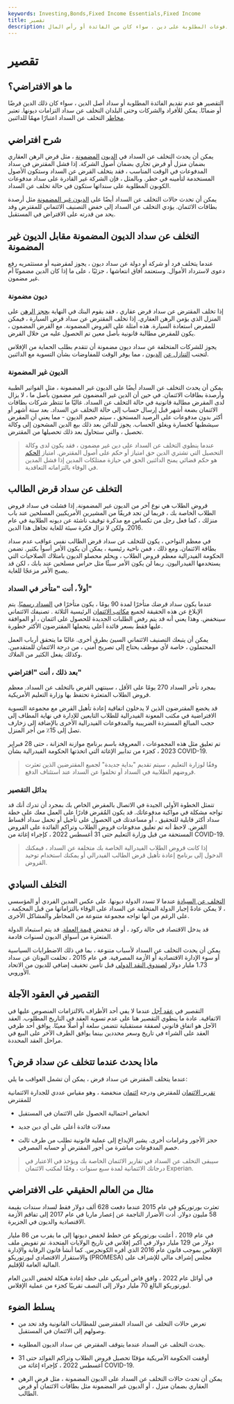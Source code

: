 ```yaml
---
keywords: Investing,Bonds,Fixed Income Essentials,Fixed Income
title: تقصير
description: يحدث التخلف عن السداد عندما يفشل المقترض في سداد المدفوعات المطلوبة على دين ، سواء كان من الفائدة أو رأس المال.
---
```


# تقصير
## ما هو الافتراضي؟

التقصير هو عدم تقديم الفائدة المطلوبة أو سداد أصل الدين ، سواء كان ذلك الدين قرضًا أو ضمانًا. يمكن للأفراد والشركات وحتى البلدان التخلف عن سداد التزامات ديونها. تعتبر [مخاطر](/defaultrisk) التخلف عن السداد اعتبارًا مهمًا للدائنين.

## شرح افتراضي

يمكن أن يحدث التخلف عن السداد في [الديون](/secureddebt) [المضمونة](/secureddebt) ، مثل قرض الرهن العقاري بضمان منزل أو قرض تجاري بضمان أصول الشركة. إذا فشل المقترض في سداد المدفوعات في الوقت المناسب ، فقد يتخلف القرض عن السداد وستكون الأصول المستخدمة لتأمينه في خطر. وبالمثل ، فإن الشركة غير القادرة على سداد مدفوعات الكوبون المطلوبة على سنداتها ستكون في حالة تخلف عن السداد.

يمكن أن تحدث حالات التخلف عن السداد أيضًا على [الديون غير المضمونة](/unsecureddebt) مثل أرصدة بطاقات الائتمان. يؤدي التخلف عن السداد إلى خفض التصنيف الائتماني للمقترض وقد يحد من قدرته على الاقتراض في المستقبل.

## التخلف عن سداد الديون المضمونة مقابل الديون غير المضمونة

عندما يتخلف فرد أو شركة أو دولة عن سداد ديون ، يجوز لمقرضيه أو مستثمريه رفع دعوى لاسترداد الأموال. وستعتمد آفاق انتعاشها ، جزئيًا ، على ما إذا كان الدين مضمونًا أم غير مضمون.

### ديون مضمونة

إذا تخلف المقترض عن سداد قرض عقاري ، فقد يقوم البنك في النهاية [بحجز الرهن](/foreclosure) على المنزل الذي يؤمن الرهن العقاري. إذا تخلف المقترض عن سداد قرض السيارة ، فيمكن للمقرض استعادة السيارة. هذه أمثلة على القروض المضمونة. مع القرض المضمون ، يكون للمقرض مطالبة قانونية بأصل معين تم الحصول عليه من خلال القرض.

يجوز للشركات المتخلفة عن سداد ديون مضمونة أن تتقدم بطلب الحماية من الإفلاس لتجنب [التنازل عن](/forfeiture) [الديون](/forfeiture) ، مما يوفر الوقت للمفاوضات بشأن التسوية مع الدائنين.

### الديون غير المضمونة

يمكن أن يحدث التخلف عن السداد أيضًا على الديون غير المضمونة ، مثل الفواتير الطبية وأرصدة بطاقات الائتمان. في حين أن الدين غير المضمون غير مضمون بأصل ما ، لا يزال لدى المقرض مطالبة قانونية في حالة التخلف عن السداد. غالبًا ما تنتظر شركات بطاقات الائتمان بضعة أشهر قبل إرسال حساب إلى حالة التخلف عن السداد. بعد ستة أشهر أو أكثر بدون مدفوعات على الرصيد المستحق ، سيتم خصم الديون - مما يعني أن المقرض سيشطبها كخسارة ويغلق الحساب. يجوز للدائن بعد ذلك بيع الدين المشحون إلى وكالة تحصيل ، والتي ستحاول بعد ذلك تحصيلها من المقترض.

> عندما ينطوي التخلف عن السداد على دين غير مضمون ، فقد يكون لدى وكالة التحصيل التي تشتري الدين حق امتياز أو حكم على أصول المقترض. امتياز [الحكم](/judgment-lien) هو حكم قضائي يمنح الدائنين الحق في حيازة ممتلكات المدين إذا فشل المدين في الوفاء بالتزاماته التعاقدية.

>

## التخلف عن سداد قرض الطالب

قروض الطلاب هي نوع آخر من الديون غير المضمونة. إذا فشلت في سداد قروض الطلاب الخاصة بك ، فربما لن تجد فريقًا من المشيرين الأمريكيين المسلحين عند باب منزلك ، كما فعل رجل من تكساس مع مذكرة توقيف ناشئة عن ديونه الطلابية في عام 2016. ولكن لا تزال فكرة سيئة للغاية تجاهل هذا الدين.

في معظم النواحي ، يكون للتخلف عن سداد قرض الطالب نفس عواقب عدم سداد بطاقة الائتمان. ومع ذلك ، فمن ناحية رئيسية ، يمكن أن يكون الأمر أسوأ بكثير. تضمن الحكومة الفيدرالية معظم قروض الطلاب ، ويحلم محصلو الديون بامتلاك الصلاحيات التي يستخدمها الفيدراليون. ربما لن يكون الأمر سيئًا مثل حراس مسلحين عند بابك ، لكن قد يصبح الأمر مزعجًا للغاية.

### أولاً ، أنت "متأخر في السداد"

عندما يكون سداد قرضك متأخرًا لمدة 90 يومًا ، يكون متأخرًا في [السداد رسميًا](/delinquent). يتم الإبلاغ عن هذه الحقيقة لجميع [مكاتب الائتمان](/creditbureau) الرئيسية الثلاثة . تصنيفك الائتماني سينخفض. وهذا يعني أنه قد يتم رفض الطلبات الجديدة للحصول على ائتمان ، أو الموافقة عليها فقط بسعر فائدة أعلى يتحملها المقترضون الأكثر خطورة.

يمكن أن يتبعك التصنيف الائتماني السيئ بطرق أخرى. غالبًا ما يتحقق أرباب العمل المحتملون ، خاصة لأي موظف يحتاج إلى تصريح أمني ، من درجة الائتمان للمتقدمين. وكذلك يفعل الكثير من الملاك.

### بعد ذلك ، أنت "افتراضي"

بمجرد تأخر السداد 270 يومًا على الأقل ، سينتهي القرض بالتخلف عن السداد. معظم قروض الطلاب المتعثرة تحتفظ بها وزارة التعليم الأمريكية.

قد يخضع المقترضون الذين لا يدخلون اتفاقية إعادة تأهيل القرض مع مجموعة التسوية الافتراضية في مكتب المعونة الفيدرالية للطلاب التابعين للإدارة في نهاية المطاف إلى حجب المبالغ المستردة الضريبية والمدفوعات الفيدرالية الأخرى بالإضافة إلى زخارف تصل إلى 15٪ من أجر المنزل.

تم تعليق مثل هذه المجموعات ، المعروفة باسم برنامج موازنة الخزانة ، حتى 28 فبراير 2023 ، كجزء من تدابير الإغاثة التي اتخذتها الحكومة الفيدرالية بشأن COVID-19.

> وفقًا لوزارة التعليم ، سيتم تقديم "بداية جديدة" لجميع المقترضين الذين تعثرت قروضهم الطلابية في السداد أو تخلفوا عن السداد عند استئناف الدفع.

>

### بدائل التقصير

تتمثل الخطوة الأولى الجيدة في الاتصال بالمقرض الخاص بك بمجرد أن تدرك أنك قد تواجه مشكلة في مواكبة مدفوعاتك. قد يكون المُقرض قادرًا على العمل معك على خطة سداد أكثر قابلية للتحقيق ، أو مساعدتك في الحصول على تأجيل أو تحمل سداد أقساط القرض. لاحظ أنه تم تعليق مدفوعات قروض الطلاب وتراكم الفائدة على القروض المستحقة من قبل وزارة التعليم حتى 31 أغسطس 2022 ، كإجراء إغاثة من COVID-19.

> إذا كانت قروض الطلاب الفيدرالية الخاصة بك متخلفة عن السداد ، فيمكنك الدخول إلى برنامج إعادة تأهيل قرض الطالب الفيدرالي أو يمكنك استخدام توحيد القروض.

>

## التخلف السيادي

[التخلف عن السيادة](/sovereign-default) عندما لا تسدد الدولة ديونها. على عكس المدين الفردي أو المؤسسي ، لا يمكن عادةً إجبار الدولة المتخلفة عن السداد على الوفاء بالتزاماتها من قبل المحكمة ، على الرغم من أنها تواجه مجموعة متنوعة من المخاطر والمشاكل الأخرى.

قد يدخل الاقتصاد في حالة ركود ، أو قد تنخفض [قيمة العملة](/devaluation). قد يتم استبعاد الدولة المتعثرة من أسواق الديون لسنوات قادمة.

يمكن أن يحدث التخلف عن السداد لأسباب متنوعة ، بما في ذلك الاضطرابات السياسية أو سوء الإدارة الاقتصادية أو الأزمة المصرفية. في عام 2015 ، تخلفت اليونان عن سداد 1.73 مليار دولار [لصندوق النقد الدولي](/imf) قبل تأمين تخفيف إضافي للديون من الاتحاد الأوروبي.

## التقصير في العقود الآجلة

التقصير في [عقد آجل](/futurescontract) عندما لا يفي أحد الأطراف بالالتزامات المنصوص عليها في الاتفاقية. عادة ما ينطوي التقصير هنا على عدم تسوية العقد في التاريخ المطلوب. العقد الآجل هو اتفاق قانوني لصفقة مستقبلية تتضمن سلعة أو أصلًا معينًا. يوافق أحد طرفي العقد على الشراء في تاريخ وسعر محددين بينما يوافق الطرف الآخر على البيع في مراحل العقد المحددة.

## ماذا يحدث عندما تتخلف عن سداد قرض؟

عندما يتخلف المقترض عن سداد قرض ، يمكن أن تشمل العواقب ما يلي:

[تقرير الائتمان](/creditreport) للمقترض ودرجة [ائتمان](/credit_score) منخفضة ، وهو مقياس عددي للجدارة الائتمانية للمقترض

- انخفاض احتمالية الحصول على الائتمان في المستقبل

- معدلات فائدة أعلى على أي دين جديد

- حجز الأجور وغرامات أخرى. يشير الإيداع إلى عملية قانونية تطلب من طرف ثالث خصم المدفوعات مباشرة من أجور المقترض أو حسابه المصرفي.

> سيبقى التخلف عن السداد في تقارير الائتمان الخاصة بك ويؤخذ في الاعتبار في درجاتك الائتمانية لمدة سبع سنوات ، وفقًا لمكتب الائتمان Experian.

>

## مثال من العالم الحقيقي على الافتراضي

تعثرت بورتوريكو في عام 2015 عندما دفعت 628 ألف دولار فقط لسداد سندات بقيمة 58 مليون دولار. أدت الأضرار الناجمة عن إعصار ماريا في عام 2017 إلى تفاقم الأزمة الاقتصادية والديون في الجزيرة.

في عام 2019 ، أعلنت بورتوريكو عن خطط لخفض ديونها إلى ما يقرب من 86 مليار دولار من 129 مليار دولار في أكبر إفلاس في تاريخ الولايات المتحدة. تم تفويض ملف الإفلاس بموجب قانون عام 2016 الذي أقره الكونجرس. كما أنشأ قانون الرقابة والإدارة والاستقرار الاقتصادي لبورتوريكو (PROMESA) مجلس إشراف مالي للإشراف على المالية العامة للإقليم.

في أوائل عام 2022 ، وافق قاض أمريكي على خطة إعادة هيكلة لخفض الدين العام لبورتوريكو البالغ 70 مليار دولار إلى النصف تقريبًا كجزء من عملية الإفلاس.

## يسلط الضوء

- تعرض حالات التخلف عن السداد المقترضين للمطالبات القانونية وقد تحد من وصولهم إلى الائتمان في المستقبل.

- يحدث التخلف عن السداد عندما يتوقف المقترض عن سداد الديون المطلوبة.

- أوقفت الحكومة الأمريكية مؤقتًا تحصيل قروض الطلاب وتراكم الفوائد حتى 31 أغسطس 2022 ، كإجراء إغاثة من COVID-19.

- يمكن أن تحدث حالات التخلف عن السداد على الديون المضمونة ، مثل قرض الرهن العقاري بضمان منزل ، أو الديون غير المضمونة مثل بطاقات الائتمان أو قرض الطالب.

